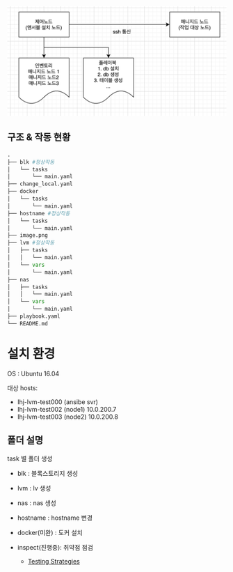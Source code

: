 ![Alt text](img/image.png)

## 구조 & 작동 현황
```python
.
├── blk #정상작동
│   └── tasks
│       └── main.yaml
├── change_local.yaml
├── docker 
│   └── tasks
│       └── main.yaml
├── hostname #정상작동
│   └── tasks
│       └── main.yaml
├── image.png
├── lvm #정상작동
│   ├── tasks
│   │   └── main.yaml
│   └── vars
│       └── main.yaml
├── nas
│   ├── tasks
│   │   └── main.yaml
│   └── vars
│       └── main.yaml
├── playbook.yaml
└── README.md
```
 # 설치 환경
OS : Ubuntu 16.04

대상 hosts: 
- lhj-lvm-test000 (ansibe svr) 
- lhj-lvm-test002 (node1) 10.0.200.7
- lhj-lvm-test003 (node2) 10.0.200.8


## 폴더 설명
task 별 폴더 생성
 - blk : 블록스토리지 생성
 - lvm : lv 생성
 - nas : nas 생성
 - hostname : hostname 변경
 - docker(미완) : 도커 설치 

- inspect(진행중): 취약점 점검 

    - [Testing Strategies](https://docs.ansible.com/ansible/latest/reference_appendices/test_strategies.html)




